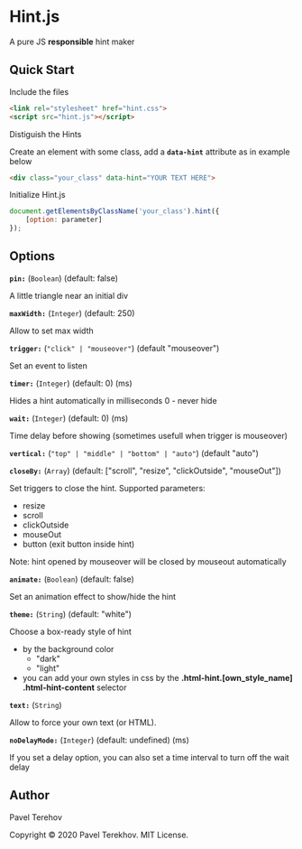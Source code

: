 # Hint.js
A pure JS **responsible** hint maker

## Quick Start

Include the files

```html
<link rel="stylesheet" href="hint.css">
<script src="hint.js"></script>
```

Distiguish the Hints

Create an element with some class, add a **`data-hint`** attribute  as in example below

```html
<div class="your_class" data-hint="YOUR TEXT HERE">
```

Initialize Hint.js

```js
document.getElementsByClassName('your_class').hint({
    [option: parameter]
});
```

## Options

**`pin:`** (`Boolean`) (default: false)

A little triangle near an initial div

**`maxWidth:`** (`Integer`) (default: 250)

Allow to set max width

**`trigger:`** (`"click" | "mouseover"`) (default "mouseover")

Set an event to listen

**`timer:`** (`Integer`) (default: 0) (ms)

Hides a hint automatically in milliseconds
0 - never hide

**`wait:`** (`Integer`) (default: 0) (ms)

Time delay before showing (sometimes usefull when trigger is mouseover)

**`vertical:`** (`"top" | "middle" | "bottom" | "auto"`) (default "auto")

**`closeBy:`** (`Array`) (default: ["scroll", "resize", "clickOutside", "mouseOut"])

Set triggers to close the hint. Supported parameters:
- resize
- scroll
- clickOutside
- mouseOut
- button (exit button inside hint)

Note: hint opened by mouseover will be closed by mouseout automatically

**`animate:`** (`Boolean`) (default: false)

Set an animation effect to show/hide the hint

**`theme:`** (`String`) (default: "white")

Choose a box-ready style of hint
- by the background color
    - "dark"
    - "light"
- you can add your own styles in css by the **.html-hint.[own_style_name] .html-hint-content** selector

**`text:`** (`String`)

Allow to force your own text (or HTML).

**`noDelayMode:`** (`Integer`) (default: undefined) (ms)

If you set a delay option, you can also set a time interval to turn off the wait delay


## Author

Pavel Terehov

Copyright &copy; 2020 Pavel Terekhov. MIT License.